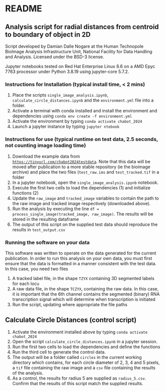 # README

## Analysis script for radial distances from centroid to boundary of object in 2D

Script developed by Damian Dalle Nogare at the Human Technopole BioImage Analysis Infrastructure Unit, National Facility for Data Handling and Analysis. Licensed under the BSD-3 license.

Jupyter notebooks tested on Red Hat Enterprise Linux 8.6 on a AMD Epyc 7763 processor under Python 3.8.19 using jupyter-core 5.7.2.

### Instructions for Installation (typical install time, < 2 mins)

1. Place the scripts `single_image_analysis.ipynb`, `calculate_circle_distances.ipynb` and the `environment.yml` file into a folder.
2. Activate a terminal with conda installed and install the environment and dependencies using 
`conda env create -f environment.yml`
3. Activate the environment by typing `conda activate chabot_2024`
4. Launch a jupyter instance by typing `jupyter ntebook`

### Instructions for use (typical runtime on test data, 2.5 seconds, not counting image loading time)

1. Download the example data from [`https://tinyurl.com/chabot2024testdata`](https://tinyurl.com/chabot2024testdata). Note that this data will be moved after publication to a more stable repository (ie the bioimage archive) and place the two files (`test_raw.ims` and `test_tracked.tif` in a folder
2. In a jupyter notebook, open the `single_image_analysis.ipynb` notebook. 
3. Execute the first two cells to load the dependencies (1) and initialize functions (2)
4. Update the `raw_image` and `tracked_image` variables to contain the path to the raw image and tracked image respectively (downloaded above).
5. Run the analysis by executing the line `df = process_single_image(tracked_image, raw_image)`. The results will be stored in the resulting dataframe
6. The output of this script on the supplied test data should reproduce the results in `test_output.csv`

### Running the software on your data

This software was written to operate on the data generated for the current publication. In order to run this analysis on your own data, you must first ensure that the data is formatted in a manner consistent with the test data. In this case, you need two files

1.  A tracked label file, in the shape `TZYX` containing 3D segmented labels for each locu
2. A raw data file, in the shape `TCZYX`, containing the raw data. In this case, it is important that the 6th channel contains the segmented (binary) RNA transcription signal which will determine when transcription is initiated
3. Run the script, updating where appropriate the file paths

## Calculate Circle Distances (control script)

1. Activate the environment installed above by typing `conda activate chabot_2024` 
2. Open the script `calculate_circle_distances.ipynb` in a jupyter session.
3. Run the first two cells to load the dependencies and define the functions
4. Run the third cell to generate the control data. 
5. The output will be a folder called `circles` in the current working directory which contains, for each circle diameter of 2, 3, 4 and 5 pixels, a `tif` file containing the raw image and a `csv` file containing the results of the analysis.
6. As a control, the results for radius 5 are supplied as `radius_5.csv`. Confirm that the results of this script match the supplied results.